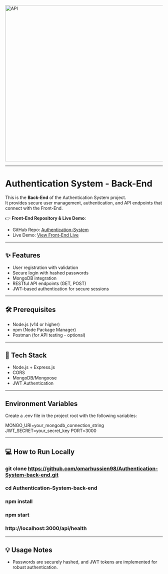 <img width="937" height="500" alt="API" src="https://github.com/user-attachments/assets/ddf2532f-e234-4589-86ca-2f0c1db15f4d" />

-------

# Authentication System - Back-End

This is the **Back-End** of the Authentication System project.  
It provides secure user management, authentication, and API endpoints that connect with the Front-End.  

👉 **Front-End Repository & Live Demo**:  
- GitHub Repo: [Authentication-System](https://github.com/omarhussien98/Authentication-System)  
- Live Demo: [View Front-End Live](https://omarhussien98.github.io/Authentication-System/)  

---

## ✨ Features

- User registration with validation  
- Secure login with hashed passwords  
- MongoDB integration
- RESTful API endpoints (GET, POST)
- JWT-based authentication for secure sessions

---

## 🛠 Prerequisites

- Node.js (v14 or higher)
- npm (Node Package Manager)
- Postman (for API testing - optional)

---

## 🚀 Tech Stack

- Node.js + Express.js  
- CORS
- MongoDB/Mongoose
- JWT Authentication

---

## Environment Variables

Create a .env file in the project root with the following variables:

MONGO_URI=your_mongodb_connection_string
JWT_SECRET=your_secret_key
PORT=3000

----
## 💻 How to Run Locally

### git clone https://github.com/omarhussien98/Authentication-System-back-end.git
### cd Authentication-System-back-end
### npm install
### npm start
### http://localhost:3000/api/health
----

## 💡 Usage Notes
- Passwords are securely hashed, and JWT tokens are implemented for robust authentication.
